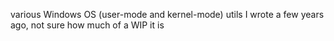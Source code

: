 various Windows OS (user-mode and kernel-mode) utils I wrote a few years ago, not sure how much of a WIP it is
